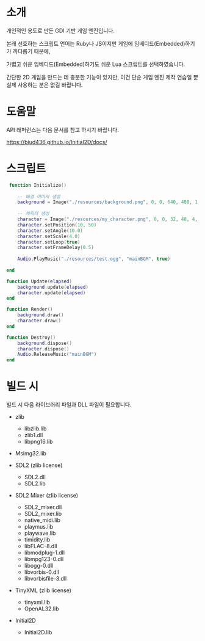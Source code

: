 # 소개
개인적인 용도로 만든 GDI 기반 게임 엔진입니다. 

본래 선호하는 스크립트 언어는 Ruby나 JS이지만 게임에 임베디드(Embedded)하기가 까다롭기 때문에, 

가볍고 쉬운 임베디드(Embedded)하기도 쉬운 Lua 스크립트를 선택하였습니다.

간단한 2D 게임을 만드는 데 충분한 기능이 있지만, 이건 단순 게임 엔진 제작 연습일 뿐 실제 사용하는 분은 없길 바랍니다.

# 도움말
API 래퍼런스는 다음 문서를 참고 하시기 바랍니다.

<a href="https://biud436.github.io/Initial2D/docs/" target="_blank">https://biud436.github.io/Initial2D/docs/</a>

# 스크립트


```lua
 function Initialize()
	
	-- 배경 이미지 생성
	background = Image("./resources/background.png", 0, 0, 640, 480, 1, "background")
	
	-- 캐릭터 생성
	character = Image("./resources/my_character.png", 0, 0, 32, 48, 4, "my_character")
	character.setPosition(10, 50)
	character.setAngle(10.0)
	character.setScale(4.0)
	character.setLoop(true)
	character.setFrameDelay(0.5)
	
	Audio.PlayMusic("./resources/test.ogg", "mainBGM", true)
	
end

function Update(elapsed)
	background.update(elapsed)
	character.update(elapsed)
end

function Render()
	background.draw()
	character.draw()
end

function Destroy()
	background.dispose()
	character.dispose()
	Audio.ReleaseMusic("mainBGM")
end
```

# 빌드 시

빌드 시 다음 라이브러리 파일과 DLL 파일이 필요합니다.

- zlib
    - libzlib.lib
    - zlib1.dll
    - libpng16.lib

- Msimg32.lib

- SDL2 (zlib license)
    - SDL2.dll
    - SDL2.lib

- SDL2 Mixer (zlib license)
    - SDL2_mixer.dll
    - SDL2_mixer.lib
    - native_midi.lib
    - playmus.lib
    - playwave.lib
    - timidity.lib
    - libFLAC-8.dll
    - libmodplug-1.dll
    - libmpg123-0.dll
    - libogg-0.dll
    - libvorbis-0.dll
    - libvorbisfile-3.dll

- TinyXML (zlib license)
    - tinyxml.lib
    - OpenAL32.lib

- Initial2D
    - Initial2D.lib
